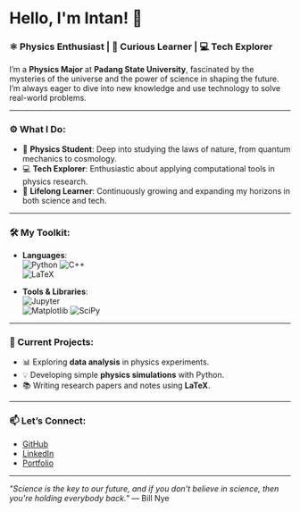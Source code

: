 # Hello, I'm Intan! 👋

### ⚛️ Physics Enthusiast | 🌱 Curious Learner | 💻 Tech Explorer

I’m a **Physics Major** at **Padang State University**, fascinated by the mysteries of the universe and the power of science in shaping the future. I’m always eager to dive into new knowledge and use technology to solve real-world problems.

---

### ⚙️ What I Do:

- 🌌 **Physics Student**: Deep into studying the laws of nature, from quantum mechanics to cosmology.
- 💻 **Tech Explorer**: Enthusiastic about applying computational tools in physics research.
- 🌱 **Lifelong Learner**: Continuously growing and expanding my horizons in both science and tech.

---

### 🛠️ My Toolkit:

- **Languages**:  
  ![Python](https://img.shields.io/badge/-Python-3776AB?style=flat&logo=python&logoColor=white) 
  ![C++](https://img.shields.io/badge/-C++-00599C?style=flat&logo=cplusplus&logoColor=white)  
  ![LaTeX](https://img.shields.io/badge/-LaTeX-008080?style=flat&logo=latex&logoColor=white)

- **Tools & Libraries**:  
  ![Jupyter](https://img.shields.io/badge/-Jupyter-F37626?style=flat&logo=jupyter&logoColor=white)  
  ![Matplotlib](https://img.shields.io/badge/-Matplotlib-11557C?style=flat&logo=matplotlib&logoColor=white)
  ![SciPy](https://img.shields.io/badge/-SciPy-8CAAE6?style=flat&logo=scipy&logoColor=white)

---

### 🌟 Current Projects:

- 📊 Exploring **data analysis** in physics experiments.
- 💡 Developing simple **physics simulations** with Python.
- 📚 Writing research papers and notes using **LaTeX**.

---

### 📫 Let’s Connect:

- [GitHub](https://github.com/your-username)
- [LinkedIn](https://www.linkedin.com/in/your-profile)
- [Portfolio](https://your-portfolio.com)

---

_"Science is the key to our future, and if you don't believe in science, then you're holding everybody back."_ — Bill Nye
